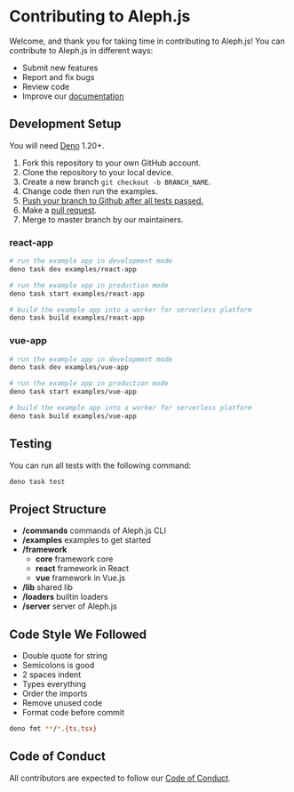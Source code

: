 # Contributing to Aleph.js

Welcome, and thank you for taking time in contributing to Aleph.js! You can contribute to Aleph.js in different ways:

- Submit new features
- Report and fix bugs
- Review code
- Improve our [documentation](https://github.com/alephjs/alephjs.org)

## Development Setup

You will need [Deno](https://deno.land/) 1.20+.

1. Fork this repository to your own GitHub account.
2. Clone the repository to your local device.
3. Create a new branch `git checkout -b BRANCH_NAME`.
4. Change code then run the examples.
5. [Push your branch to Github after all tests passed.](#Testing)
6. Make a [pull request](https://github.com/xuybin/alephjs/pulls).
7. Merge to master branch by our maintainers.

### react-app

```bash
# run the example app in development mode
deno task dev examples/react-app

# run the example app in production mode
deno task start examples/react-app

# build the example app into a worker for serverless platform
deno task build examples/react-app
```

### vue-app

```bash
# run the example app in development mode
deno task dev examples/vue-app

# run the example app in production mode
deno task start examples/vue-app

# build the example app into a worker for serverless platform
deno task build examples/vue-app
```

## Testing

You can run all tests with the following command:

```bash
deno task test
```

## Project Structure

- **/commands** commands of Aleph.js CLI
- **/examples** examples to get started
- **/framework**
  - **core** framework core
  - **react** framework in React
  - **vue** framework in Vue.js
- **/lib** shared lib
- **/loaders** builtin loaders
- **/server** server of Aleph.js

## Code Style We Followed

- Double quote for string
- Semicolons is good
- 2 spaces indent
- Types everything
- Order the imports
- Remove unused code
- Format code before commit

```bash
deno fmt **/*.{ts,tsx}
```

## Code of Conduct

All contributors are expected to follow our [Code of Conduct](CODE_OF_CONDUCT.md).
